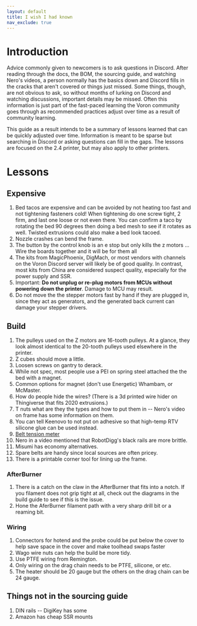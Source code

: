 ```yaml
---
layout: default
title: I wish I had known
nav_exclude: true
---
```


# Introduction

Advice commonly given to newcomers is to ask questions in Discord. After reading through the docs, the BOM, the sourcing guide, and watching Nero's videos, a person normally has the basics down and Discord fills in the cracks that aren't covered or things just missed. Some things, though, are not obvious to ask, so without months of lurking on Discord and watching discussions, important details may be missed. Often this information is just part of the fast-paced learning the Voron community goes through as recommended practices adjust over time as a result of community learning. 

This guide as a result intends to be a summary of lessons learned that can be quickly adjusted over time. Information is meant to be sparse but searching in Discord or asking questions can fill in the gaps. The lessons are focused on the 2.4 printer, but may also apply to other printers.

# Lessons
## Expensive
1. Bed tacos are expensive and can be avoided by not heating too fast and not tightening fasteners cold! When tightening do one screw tight, 2 firm, and last one loose or not even there. You can confirm a taco by rotating the bed 90 degrees then doing a bed mesh to see if it rotates as well. Twisted extrusions could also make a bed look tacoed. 
1. Nozzle crashes can bend the frame.
1. The button by the control knob is an e stop but only kills the z motors ... Wire the boards together and it will be for them all
1. The kits from MagicPhoenix, DigMach, or most vendors with channels on the Voron Discord server will likely be of good quality. In contrast, most kits from China are considered suspect quality, especially for the power supply and SSR.
1. Important: **Do not unplug or re-plug motors from MCUs without powering down the printer**. Damage to MCU may result.
1. Do not move the the stepper motors fast by hand if they are plugged in, since they act as generators, and the generated back current can damage your stepper drivers.

## Build
1. The pulleys used on the Z motors are 16-tooth pulleys. At a glance, they look almost identical to the 20-tooth pulleys used elsewhere in the printer.
1. Z cubes should move a little.
1. Loosen screws on gantry to derack.
1. While not spec, most people use a PEI on spring steel attached the the bed with a magnet.
1. Common options for magnet (don't use Energetic) Whambam, or McMaster.
1. How do people hide the wires? (There is a 3d printed wire hider on Thingiverse that fits 2020 extrusions.)
1. T nuts what are they the types and how to put them in -- Nero's video on frame has some information on them.
1. You can tell Keenovo to not put on adhesive so that high-temp RTV silicone glue can be used instead.
1. [Belt tension meter]( https://github.com/VoronDesign/VoronUsers/tree/master/printer_mods/Kruppes/Tension_Meter)
1. Nero in a video mentioned that RobotDigg's black rails are more brittle.
1. Misumi has economy alternatives.
1. Spare belts are handy since local sources are often pricey.
1. There is a printable corner tool for lining up the frame.

### AfterBurner
1. There is a catch on the claw in the AfterBurner that fits into a notch. If you filament does not grip tight at all, check out the diagrams in the build guide to see if this is the issue.
1. Hone the AferBurner filament path with a very sharp drill bit or a reaming bit.

### Wiring
1. Connectors for hotend and the probe could be put below the cover to help save space in the cover and make toolhead swaps faster
1. Wago wire nuts can help the build be more tidy.
1. Use PTFE wiring from Remington.
1. Only wiring on the drag chain needs to be PTFE, silicone, or etc.
1. The heater should be 20 gauge but the others on the drag chain can be 24 gauge.

## Things not in the sourcing guide
1. DIN rails -- DigiKey has some
1. Amazon has cheap SSR mounts
